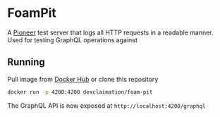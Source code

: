 # FoamPit

A [Pioneer](https://github.com/d-exclaimation/pioneer/) test server that logs all HTTP requests in a readable manner. Used for testing GraphQL operations against

## Running

Pull image from [Docker Hub](https://hub.docker.com/repository/docker/dexclaimation/foam-pit/general) or clone this repository


```sh
docker run -p 4200:4200 dexclaimation/foam-pit
```

The GraphQL API is now exposed at `http://localhost:4200/graphql`

